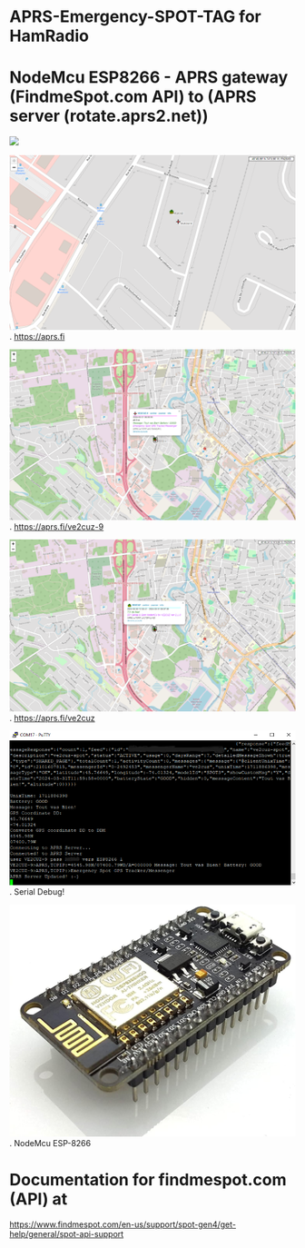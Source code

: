 # APRS-Emergency-SPOT-TAG for HamRadio
# NodeMcu ESP8266 - APRS gateway (FindmeSpot.com API) to (APRS server (rotate.aprs2.net))


![](Spot.png)

![](aprsfi-1.png).
https://aprs.fi

![](aprsfi-2.png).
https://aprs.fi/ve2cuz-9

![](aprsfi-3.png).
https://aprs.fi/ve2cuz

![](serialdebug.png).
Serial Debug!

![](nodemcu.jpg).
NodeMcu ESP-8266

# Documentation for findmespot.com (API) at
https://www.findmespot.com/en-us/support/spot-gen4/get-help/general/spot-api-support
